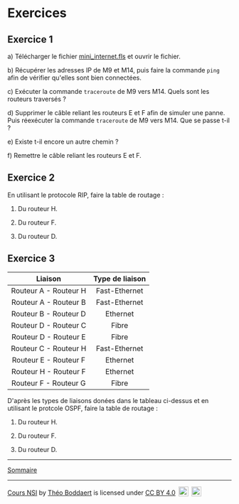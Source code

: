 # Exercices

## Exercice 1

a) Télécharger le fichier [mini_internet.fls](./../src/mini_internet.fls) et ouvrir le fichier.

b) Récupérer les adresses IP de M9 et M14, puis faire la commande ``ping`` afin de vérifier qu'elles sont bien connectées.

c) Exécuter la commande ``traceroute`` de M9 vers M14. Quels sont les routeurs traversés ?

d) Supprimer le câble reliant les routeurs E et F afin de simuler une panne. Puis réexécuter la commande ``traceroute`` de M9 vers M14. Que se passe t-il ?

e) Existe t-il encore un autre chemin ?

f) Remettre le câble reliant les routeurs E et F.

## Exercice 2

En utilisant le protocole RIP, faire la table de routage :

1. Du routeur H.

2. Du routeur F.

3. Du routeur D.

## Exercice 3

| Liaison | Type de liaison |
| :---: | :---: |
| Routeur A - Routeur H | Fast-Ethernet |
| Routeur A - Routeur B | Fast-Ethernet |
| Routeur B - Routeur D | Ethernet |
| Routeur D - Routeur C | Fibre | 
| Routeur D - Routeur E | Fibre |
| Routeur C - Routeur H | Fast-Ethernet |
| Routeur E - Routeur F | Ethernet |
| Routeur H - Routeur F | Ethernet |
| Routeur F - Routeur G | Fibre |

D'après les types de liaisons donées dans le tableau ci-dessus et en utilisant le protcole OSPF, faire la table de routage :

1. Du routeur H.

2. Du routeur F.

3. Du routeur D.

_______________

[Sommaire](./../../../README.md)

___________

<p xmlns:cc="http://creativecommons.org/ns#" xmlns:dct="http://purl.org/dc/terms/"><a property="dct:title" rel="cc:attributionURL" href="https://github.com/boddaert/nsi">Cours NSI</a> by <a rel="cc:attributionURL dct:creator" property="cc:attributionName" href="https://github.com/boddaert">Théo Boddaert</a> is licensed under <a href="https://creativecommons.org/licenses/by/4.0/?ref=chooser-v1" target="_blank" rel="license noopener noreferrer" style="display:inline-block;">CC BY 4.0</a>  <img style="height:22px!important;margin-left:3px;vertical-align:text-bottom;" src="https://mirrors.creativecommons.org/presskit/icons/cc.svg?ref=chooser-v1" alt="">  <img style="height:22px!important;margin-left:3px;vertical-align:text-bottom;" src="https://mirrors.creativecommons.org/presskit/icons/by.svg?ref=chooser-v1" alt=""></p> 